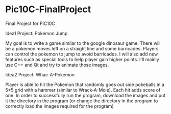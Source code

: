# Pic10C-FinalProject
Final Project for PIC10C

Idea1
Project: Pokemon Jump

My goal is to write a game similar to the google dinosaur game. There will be a pokemon moves left on a straight line and some barricades. Players can control the pokemon to jump to avoid barricades.  I will also add new features such as special tools to help player gain higher points. I'll mainly use C++ and Qt and try to animate those images.

Idea2
Project: Whac-A-Pokemon

Player is able to hit the Pokemon that randomly goes out side pokeballs in a 5*5 grid with a hammer (similar to Wrack-A-Mole). Each hit adds score of one. In order to successfully run the program, download the images and put it the directory in the program (or change the directory in the program to correctly load the images required for the program)
